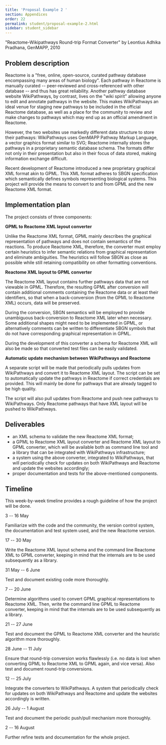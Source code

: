 ```yaml
---
title: 'Proposal Example 2 '
section: Appendices
order: 22
permalink: student/proposal-example-2.html
sidebar: student_sidebar
---
```


"Reactome-Wikipathways Round-trip Format Converter" by Leontius Adhika Pradhana, GenMAPP, 2010

## Problem description

Reactome is a "free, online, open-source, curated pathway database encompassing many areas of human biology". Each pathway in Reactome is manually curated -- peer-reviewed and cross-referenced with other database -- and thus has great reliability. Another pathway database website WikiPathways, by contrast, lives on the "wiki spirit" allowing anyone to edit and annotate pathways in the website. This makes WikiPathways an ideal venue for staging new pathways to be included in the official Reactome database, as well as a place for the community to review and make changes to pathways which may end up as an official amendment in Reactome.

However, the two websites use markedly different data structure to store their pathways: WikiPathways uses GenMAPP Pathway Markup Language, a vector graphics format similar to SVG; Reactome internally stores the pathways in a proprietary semantic database schema. The formats differ not only in their presentation but also in their focus of data stored, making information exchange difficult.

Recent development of Reactome introduced a new proprietary graphical XML format akin to GPML. This XML format adheres to SBGN specification which semantically defines symbols representing biological systems. This project will provide the means to convert to and from GPML and the new Reactome XML format.

## Implementation plan

The project consists of three components:

**GPML to Reactome XML layout converter**

Unlike the Reactome XML format, GPML mainly describes the graphical representation of pathways and does not contain semantics of the reactions. To produce Reactome XML, therefore, the converter must employ certain heuristics to infer semantic relations from graphical representation and eliminate ambiguities. The heuristics will follow SBGN as close as possible while still retaining compatibility on other formatting conventions.

**Reactome XML layout to GPML converter**

The Reactome XML layout contains further pathways data that are not viewable in GPML. Therefore, the resulting GPML after conversion will contain additional comments containing the Reactome data or at least their identifiers, so that when a back-conversion (from the GPML to Reactome XML) occurs, data will be preserved.

During the conversion, SBGN semantics will be employed to provide unambiguous back-conversion to Reactome XML later when necessary. Some additional shapes might need to be implemented in GPML, or alternatively comments can be written to differentiate SBGN symbols that do not have corresponding graphical representation in GPML.

During the development of this converter a schema for Reactome XML will also be made so that converted test files can be easily validated.

**Automatic update mechanism between WikiPathways and Reactome**

A separate script will be made that periodically pulls updates from WikiPathways and convert it to Reactome XML layout. The script can be set to automatically update the pathways in Reactome if correct credentials are provided. This will mainly be done for pathways that are already tagged to be high quality.

The script will also pull updates from Reactome and push new pathways to WikiPathways. Only Reactome pathways that have XML layout will be pushed to WikiPathways.

## Deliverables

* an XML schema to validate the new Reactome XML format;
* a GPML to Reactome XML layout converter and Reactome XML layout to GPML converter, which will be available both as command line tool and a library that can be integrated with WikiPathways infrastructure;
* a system using the above converter, integrated to WikiPathways, that will periodically check for updates on both WikiPathways and Reactome and update the websites accordingly;
* proper documentation and tests for the above-mentioned components.

## Timeline

This week-by-week timeline provides a rough guideline of how the project will be done.

3 -- 16 May

Familiarize with the code and the community, the version control system, the documentation and test system used, and the new Reactome version.

17 -- 30 May

Write the Reactome XML layout schema and the command line Reactome XML to GPML converter, keeping in mind that the internals are to be used subsequently as a library.

31 May -- 6 June

Test and document existing code more thoroughly.

7 -- 20 June

Determine algorithms used to convert GPML graphical representations to Reactome XML. Then, write the command line GPML to Reactome converter, keeping in mind that the internals are to be used subsequently as a library.

21 -- 27 June

Test and document the GPML to Reactome XML converter and the heuristic algorithm more thoroughly.

28 June -- 11 July

Ensure that round-trip conversion works flawlessly (i.e. no data is lost when converting GPML to Reactome XML to GPML again, and vice versa). Also test and document round-trip conversions.

12 -- 25 July

Integrate the converters to WikiPathways. A system that periodically check for updates on both WikiPathways and Reactome and update the websites accordingly is written.

26 July -- 1 August

Test and document the periodic push/pull mechanism more thoroughly.

2 -- 16 August

Further refine tests and documentation for the whole project.
